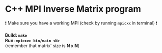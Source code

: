 # C++ MPI Inverse Matrix program
❗ Make sure you have a working MPI (check by running `mpicxx` in terminal) ❗<br><br>
**Build: `make`<br>
Run: `mpiexec bin/main <N>`**<br>
(remember that matrix' size is **N x N**)